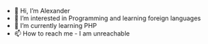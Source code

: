 - 👋 Hi, I’m Alexander
- 👀 I’m interested in Programming and learning foreign languages
- 🌱 I’m currently learning PHP
- 📫 How to reach me - I am unreachable

<!---
AlessandroWea/AlessandroWea is a ✨ special ✨ repository because its `README.md` (this file) appears on your GitHub profile.
You can click the Preview link to take a look at your changes.
--->
